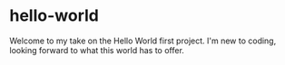 # hello-world

Welcome to my take on the Hello World first project.
I'm new to coding, looking forward to what this world has to offer.
